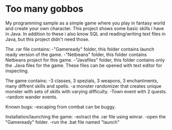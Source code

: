 # Too many gobbos
My programming sample as a simple game where you play in fantasy world and create your own character. 
This project shows some basic skills i have in Java. In addition to these i also know SQL and reading/writing text files in Java, but this project didn't need those.

The .rar file contains:
-"Gameready" folder, this folder contains launch ready version of the game.
-"Netbeans" folder, this folder contains Netbeans project for this game.
-"Javafiles" folder, this folder contains only the .Java files for the game. These files can be opened with text editor for inspecting.

The game contains:
-3 classes, 3 spezials, 3 weapons, 3 enchantments, many diffrent skills and spells.
-a monster randomizer that creates unique monster with sets of skills with varying difficulty. 
-Town event with 2 quests.
-random wander events.

Known bugs:
-escaping from combat can be buggy.

Installation/launching the game:
-extract the .rar file using winrar.
-open the "Gameready" folder.
-run the .bat file named "launch"
